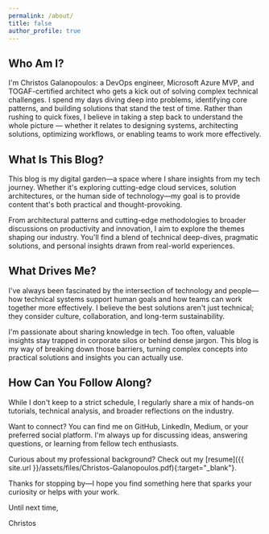 ```yaml
---
permalink: /about/
title: false
author_profile: true
---
```


## Who Am I?

I'm Christos Galanopoulos: a DevOps engineer, Microsoft Azure MVP, and TOGAF-certified architect who gets a kick out of solving complex technical challenges. I spend my days diving deep into problems, identifying core patterns, and building solutions that stand the test of time. Rather than rushing to quick fixes, I believe in taking a step back to understand the whole picture — whether it relates to designing systems, architecting solutions, optimizing workflows, or enabling teams to work more effectively.

## What Is This Blog?

This blog is my digital garden—a space where I share insights from my tech journey. Whether it's exploring cutting-edge cloud services, solution architectures, or the human side of technology—my goal is to provide content that's both practical and thought-provoking.

From architectural patterns and cutting-edge methodologies to broader discussions on productivity and innovation, I aim to explore the themes shaping our industry. You'll find a blend of technical deep-dives, pragmatic solutions, and personal insights drawn from real-world experiences.

## What Drives Me?

I've always been fascinated by the intersection of technology and people—how technical systems support human goals and how teams can work together more effectively. I believe the best solutions aren't just technical; they consider culture, collaboration, and long-term sustainability.

I'm passionate about sharing knowledge in tech. Too often, valuable insights stay trapped in corporate silos or behind dense jargon. This blog is my way of breaking down those barriers, turning complex concepts into practical solutions and insights you can actually use.

## How Can You Follow Along?

While I don't keep to a strict schedule, I regularly share a mix of hands-on tutorials, technical analysis, and broader reflections on the industry.

Want to connect? You can find me on GitHub, LinkedIn, Medium, or your preferred social platform. I'm always up for discussing ideas, answering questions, or learning from fellow tech enthusiasts.

Curious about my professional background? Check out my [resume]({{ site.url }}/assets/files/Christos-Galanopoulos.pdf){:target="_blank"}.

Thanks for stopping by—I hope you find something here that sparks your curiosity or helps with your work.

Until next time,

Christos

